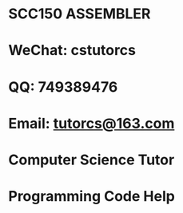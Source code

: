 # SCC150 ASSEMBLER

# WeChat: cstutorcs

# QQ: 749389476

# Email: tutorcs@163.com

# Computer Science Tutor

# Programming Code Help
